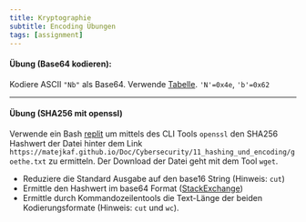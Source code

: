 ```yaml
---
title: Kryptographie
subtitle: Encoding Übungen
tags: [assignment]
---
```


#### **Übung (Base64 kodieren):**

Kodiere ASCII `"Nb"` als Base64. Verwende [Tabelle](https://en.wikipedia.org/wiki/Base64#Base64_table).
`'N'=0x4e`, `'b'=0x62`

---

#### **Übung (SHA256 mit openssl)**

Verwende ein Bash [replit](https://replit.com) um mittels des CLI Tools `openssl` den SHA256 Hashwert der Datei hinter dem Link `https://matejkaf.github.io/Doc/Cybersecurity/11_hashing_und_encoding/goethe.txt` zu ermitteln. Der Download der Datei geht mit dem Tool `wget`.

- Reduziere die Standard Ausgabe auf den base16 String (Hinweis: `cut`)
- Ermittle den Hashwert im base64 Format ([StackExchange](https://unix.stackexchange.com/questions/3675/how-can-i-get-a-base64-encoded-shax-on-the-cli))
- Ermittle durch Kommandozeilentools die Text-Länge der beiden Kodierungsformate (Hinweis: `cut` und `wc`).

